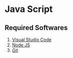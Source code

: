 # Java Script

## Required Softwares
1. [Visual Studio Code](https://code.visualstudio.com/)
2. [Node JS](https://nodejs.org/en/)
3. [Git](https://git-scm.com/downloads)